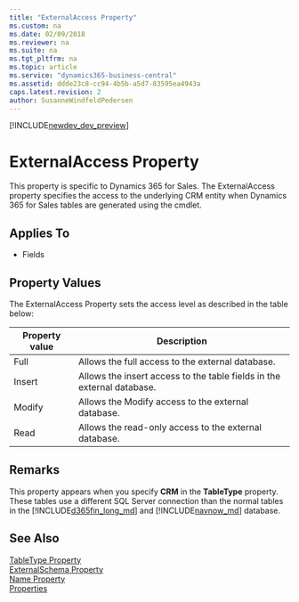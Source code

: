 ```yaml
---
title: "ExternalAccess Property"
ms.custom: na
ms.date: 02/09/2018
ms.reviewer: na
ms.suite: na
ms.tgt_pltfrm: na
ms.topic: article
ms.service: "dynamics365-business-central"
ms.assetid: ddde23c8-cc94-4b5b-a5d7-83595ea4943a
caps.latest.revision: 2
author: SusanneWindfeldPedersen
---
```


[!INCLUDE[newdev_dev_preview](../includes/newdev_dev_preview.md)]

# ExternalAccess Property
This property is specific to Dynamics 365 for Sales. The ExternalAccess property specifies the access to the underlying CRM entity when Dynamics 365 for Sales tables are generated using the cmdlet. 

## Applies To  

-   Fields  

## Property Values  

The ExternalAccess Property sets the access level as described in the table below:

|Property value| Description|
|------|-----------|
|Full  |Allows the full access to the external database.|
|Insert|Allows the insert access to the table fields in the external database.|
|Modify|Allows the Modify access to the external database. |
|Read  |Allows the read-only access to the external database.|

## Remarks  
 This property appears when you specify **CRM** in the **TableType** property. These tables use a different SQL Server connection than the normal tables in the [!INCLUDE[d365fin_long_md](../includes/d365fin_long_md.md)] and [!INCLUDE[navnow_md](../includes/navnow_md.md)] database.  

## See Also  
 [TableType Property](devenv-tabletype-property.md)   
 [ExternalSchema Property](devenv-externalschema-property.md)   
 [Name Property](devenv-name-property.md)   
 [Properties](devenv-properties.md)   